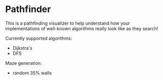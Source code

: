 # Pathfinder

This is a pathfinding visualizer to help understand how your implementations of well-known algorithms really look like as they search!

Currently supported algorithms:

- Dijkstra's
- DFS

Maze generation:

- random 35% walls
